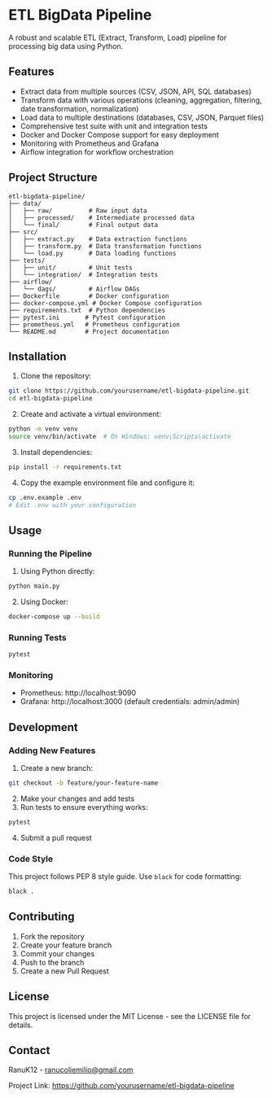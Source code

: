 # ETL BigData Pipeline

A robust and scalable ETL (Extract, Transform, Load) pipeline for processing big data using Python.

## Features

- Extract data from multiple sources (CSV, JSON, API, SQL databases)
- Transform data with various operations (cleaning, aggregation, filtering, date transformation, normalization)
- Load data to multiple destinations (databases, CSV, JSON, Parquet files)
- Comprehensive test suite with unit and integration tests
- Docker and Docker Compose support for easy deployment
- Monitoring with Prometheus and Grafana
- Airflow integration for workflow orchestration

## Project Structure

```
etl-bigdata-pipeline/
├── data/
│   ├── raw/          # Raw input data
│   ├── processed/    # Intermediate processed data
│   └── final/        # Final output data
├── src/
│   ├── extract.py    # Data extraction functions
│   ├── transform.py  # Data transformation functions
│   └── load.py       # Data loading functions
├── tests/
│   ├── unit/         # Unit tests
│   └── integration/  # Integration tests
├── airflow/
│   └── dags/         # Airflow DAGs
├── Dockerfile        # Docker configuration
├── docker-compose.yml # Docker Compose configuration
├── requirements.txt  # Python dependencies
├── pytest.ini       # Pytest configuration
├── prometheus.yml   # Prometheus configuration
└── README.md        # Project documentation
```

## Installation

1. Clone the repository:
```bash
git clone https://github.com/yourusername/etl-bigdata-pipeline.git
cd etl-bigdata-pipeline
```

2. Create and activate a virtual environment:
```bash
python -m venv venv
source venv/bin/activate  # On Windows: venv\Scripts\activate
```

3. Install dependencies:
```bash
pip install -r requirements.txt
```

4. Copy the example environment file and configure it:
```bash
cp .env.example .env
# Edit .env with your configuration
```

## Usage

### Running the Pipeline

1. Using Python directly:
```bash
python main.py
```

2. Using Docker:
```bash
docker-compose up --build
```

### Running Tests

```bash
pytest
```

### Monitoring

- Prometheus: http://localhost:9090
- Grafana: http://localhost:3000 (default credentials: admin/admin)

## Development

### Adding New Features

1. Create a new branch:
```bash
git checkout -b feature/your-feature-name
```

2. Make your changes and add tests
3. Run tests to ensure everything works:
```bash
pytest
```

4. Submit a pull request

### Code Style

This project follows PEP 8 style guide. Use `black` for code formatting:

```bash
black .
```

## Contributing

1. Fork the repository
2. Create your feature branch
3. Commit your changes
4. Push to the branch
5. Create a new Pull Request

## License

This project is licensed under the MIT License - see the LICENSE file for details.

## Contact

RanuK12 - ranucoliemilio@gmail.com

Project Link: https://github.com/yourusername/etl-bigdata-pipeline
